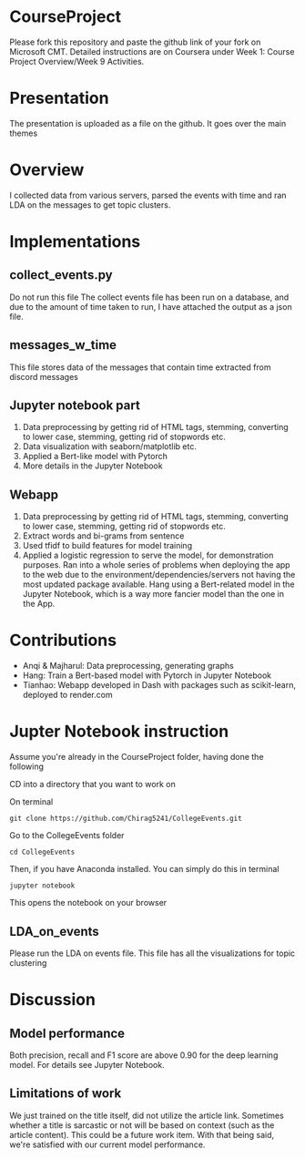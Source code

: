 # CourseProject

Please fork this repository and paste the github link of your fork on Microsoft CMT. Detailed instructions are on Coursera under Week 1: Course Project Overview/Week 9 Activities.

# Presentation

The presentation is uploaded as a file on the github. It goes over the main themes

# Overview

I collected data from various servers, parsed the events with time and ran LDA on the messages to get topic clusters.

# Implementations

## collect_events.py

Do not run this file
The collect events file has been run on a database, and due to the amount of time taken to run, I have attached the output as a json file.

## messages_w_time

This file stores data of the messages that contain time extracted from discord messages

## Jupyter notebook part

<ol>
  <li>Data preprocessing by getting rid of HTML tags, stemming, converting to lower case, stemming, getting rid of stopwords etc.</li>
  <li>Data visualization with seaborn/matplotlib etc.</li>
  <li>Applied a Bert-like model with Pytorch</li>
  <li>More details in the Jupyter Notebook</li>
</ol>

## Webapp

<ol>
  <li>Data preprocessing by getting rid of HTML tags, stemming, converting to lower case, stemming, getting rid of stopwords etc.</li>
  <li>Extract words and bi-grams from sentence</li>
  <li>Used tfidf to build features for model training</li>
  <li>Applied a logistic regression to serve the model, for demonstration purposes. Ran into a whole series of problems when deploying the app to the web due to the environment/dependencies/servers not having the most updated package available. Hang using a Bert-related model in the Jupyter Notebook, which is a way more fancier model than the one in the App. </li>
</ol>

# Contributions

<ul>
  <li>Anqi & Majharul: Data preprocessing, generating graphs</li>
  <li>Hang: Train a Bert-based model with Pytorch in Jupyter Notebook</li>
  <li>Tianhao: Webapp developed in Dash with packages such as scikit-learn, deployed to render.com</li>
 </ul>

# Jupter Notebook instruction

Assume you're already in the CourseProject folder, having done the following

CD into a directory that you want to work on

On terminal

```
git clone https://github.com/Chirag5241/CollegeEvents.git
```

Go to the CollegeEvents folder

```
cd CollegeEvents
```

Then, if you have Anaconda installed. You can simply do this in terminal

```
jupyter notebook
```

This opens the notebook on your browser

## LDA_on_events

Please run the LDA on events file.
This file has all the visualizations for topic clustering

# Discussion

## Model performance

Both precision, recall and F1 score are above 0.90 for the deep learning model. For details see Jupyter Notebook.

## Limitations of work

We just trained on the title itself, did not utilize the article link. Sometimes whether a title is sarcastic or not will be based on context (such as the article content). This could be a future work item. With that being said, we're satisfied with our current model performance.
